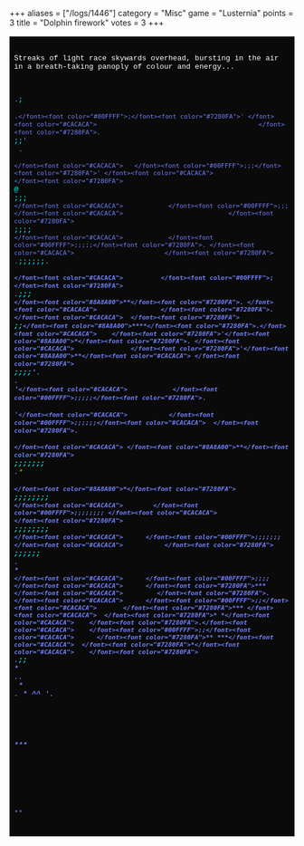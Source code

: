 +++
aliases = ["/logs/1446"]
category = "Misc"
game = "Lusternia"
points = 3
title = "Dolphin firework"
votes = 3
+++

<!-- Produced by MUSHclient v 4.61 - www.mushclient.com -->
<table border=0 cellpadding=5 bgcolor="#0A0A0A">
<tr><td>
<pre><code><font size=2 face="Courier New, FixedSys, Lucida Console, Courier New, Courier"><font color="#0">
</font><font color="#FFFFFF">Streaks of light race skywards overhead, bursting in the air in a breath-taking panoply of colour and energy...

</font><font color="#CACACA">                                                </font><font color="#7280FA">.</font><font color="#00FFFF">;
</font><font color="#CACACA">                                               </font><font color="#7280FA">.`</font><font color="#00FFFF">;</font><font color="#7280FA">'
</font><font color="#CACACA">                                           </font><font color="#7280FA">. `</font><font color="#CACACA"> </font><font color="#00FFFF">;;</font><font color="#7280FA">'
</font><font color="#CACACA">                                  </font><font color="#7280FA">. ` `</font><font color="#CACACA">  </font><font color="#7280FA">`</font><font color="#CACACA">   </font><font color="#00FFFF">;;;</font><font color="#7280FA">'
</font><font color="#CACACA">                                </font><font color="#7280FA">`</font><font color="#CACACA">       </font><font color="#00FFFF">@</font><font color="#CACACA">  </font><font color="#00FFFF">;;;
</font><font color="#CACACA">                              </font><font color="#7280FA">`</font><font color="#CACACA">            </font><font color="#00FFFF">;;;
</font><font color="#CACACA">                            </font><font color="#7280FA">`</font><font color="#CACACA">            </font><font color="#00FFFF">;;;;
</font><font color="#CACACA">                          </font><font color="#7280FA">`</font><font color="#CACACA">            </font><font color="#00FFFF">;;;;;</font><font color="#7280FA">.
</font><font color="#CACACA">                        </font><font color="#7280FA">`</font><font color="#CACACA">           </font><font color="#7280FA">.</font><font color="#00FFFF">;;;;;;</font><font color="#8A8A00">**</font><font color="#7280FA">.
</font><font color="#CACACA">                      </font><font color="#7280FA">`</font><font color="#CACACA">          </font><font color="#00FFFF">;</font><font color="#7280FA">`</font><font color="#8A8A00">*</font><font color="#CACACA"> </font><font color="#7280FA">.</font><font color="#00FFFF">;;;</font><font color="#CACACA"> </font><font color="#7280FA">`</font><font color="#8A8A00">**</font><font color="#7280FA">.
</font><font color="#CACACA">                 </font><font color="#7280FA">.</font><font color="#CACACA">  </font><font color="#7280FA">`</font><font color="#CACACA">           </font><font color="#00FFFF">;;</font><font color="#7280FA">`</font><font color="#8A8A00">****</font><font color="#7280FA">.</font><font color="#CACACA">    </font><font color="#7280FA">'</font><font color="#8A8A00">*</font><font color="#7280FA">.
</font><font color="#CACACA">               </font><font color="#7280FA">'</font><font color="#8A8A00">**</font><font color="#CACACA"> </font><font color="#7280FA">`</font><font color="#CACACA">           </font><font color="#00FFFF">;;;;</font><font color="#7280FA">'</font><font color="#8A8A00">****</font><font color="#7280FA">.</font><font color="#CACACA">    </font><font color="#7280FA">.
</font><font color="#CACACA">             </font><font color="#7280FA">'</font><font color="#8A8A00">****</font><font color="#7280FA">`</font><font color="#CACACA">            </font><font color="#00FFFF">;;;;;</font><font color="#7280FA">`</font><font color="#8A8A00">***</font><font color="#7280FA">.
</font><font color="#CACACA">            </font><font color="#7280FA">'</font><font color="#8A8A00">*****</font><font color="#7280FA">`</font><font color="#CACACA">           </font><font color="#00FFFF">;;;;;;</font><font color="#CACACA">  </font><font color="#7280FA">`</font><font color="#8A8A00">**</font><font color="#7280FA">.
</font><font color="#CACACA">            </font><font color="#7280FA">`</font><font color="#CACACA"> </font><font color="#8A8A00">**</font><font color="#7280FA">`</font><font color="#CACACA">          </font><font color="#00FFFF">;;;;;;;</font><font color="#CACACA">     </font><font color="#7280FA">.</font><font color="#8A8A00">*
</font><font color="#CACACA">             </font><font color="#7280FA">`</font><font color="#8A8A00">*</font><font color="#7280FA">`</font><font color="#CACACA">         </font><font color="#00FFFF">;;;;;;;;
</font><font color="#CACACA">              </font><font color="#7280FA">`</font><font color="#CACACA">        </font><font color="#00FFFF">;;;;;;;;
</font><font color="#CACACA">              </font><font color="#7280FA">`</font><font color="#CACACA">      </font><font color="#00FFFF">;;;;;;;;
</font><font color="#CACACA">            </font><font color="#7280FA">`</font><font color="#CACACA">      </font><font color="#00FFFF">;;;;;;;
</font><font color="#CACACA">           </font><font color="#7280FA">`</font><font color="#CACACA">     </font><font color="#00FFFF">;;;;;;</font><font color="#CACACA">    </font><font color="#7280FA">.</font><font color="#CACACA"> </font><font color="#7280FA">*
</font><font color="#CACACA">         </font><font color="#7280FA">`</font><font color="#CACACA">      </font><font color="#00FFFF">;;;;</font><font color="#CACACA">      </font><font color="#7280FA">***
</font><font color="#CACACA">         </font><font color="#7280FA">.</font><font color="#CACACA">      </font><font color="#00FFFF">;;</font><font color="#CACACA">       </font><font color="#7280FA">***
</font><font color="#CACACA">  </font><font color="#7280FA">* *</font><font color="#CACACA">    </font><font color="#7280FA">.</font><font color="#CACACA">    </font><font color="#00FFFF">;;</font><font color="#CACACA">      </font><font color="#7280FA">**
***</font><font color="#CACACA">  </font><font color="#7280FA">*</font><font color="#CACACA">    </font><font color="#7280FA">` .</font><font color="#00FFFF">;;</font><font color="#CACACA">     </font><font color="#7280FA">*
**</font><font color="#CACACA">        </font><font color="#7280FA">.****.</font><font color="#CACACA">       </font><font color="#7280FA">* *
*</font><font color="#CACACA">       </font><font color="#7280FA">. * ^^ *'.</font><font color="#CACACA">   </font><font color="#7280FA">*</font><font color="#CACACA">  </font><font color="#7280FA">****
</font><font color="#CACACA">  </font><font color="#7280FA">* *</font><font color="#CACACA">               </font><font color="#7280FA">*</font><font color="#CACACA">     </font><font color="#7280FA">****
***</font><font color="#CACACA">  </font><font color="#7280FA">*</font><font color="#CACACA">        </font><font color="#7280FA">*</font><font color="#CACACA">             </font><font color="#7280FA">***
***</font><font color="#CACACA">           </font><font color="#7280FA">**
</font><font color="#CACACA"> </font><font color="#7280FA">*</font><font color="#CACACA">            </font><font color="#7280FA">***
</font></font></code></pre>
</td></tr></table>
